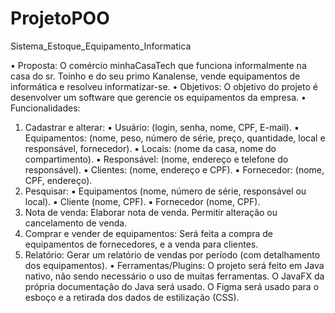 # ProjetoPOO
Sistema_Estoque_Equipamento_Informatica

• Proposta: O comércio minhaCasaTech que funciona informalmente na casa do sr. Toinho e do seu primo Kanalense,
vende equipamentos de informática e resolveu informatizar-se.
• Objetivos: O objetivo do projeto é desenvolver um software que gerencie os equipamentos da empresa.
• Funcionalidades:
1) Cadastrar e alterar:
▪ Usuário: (login, senha, nome, CPF, E-mail).
▪ Equipamentos: (nome, peso, número de série, preço, quantidade, local
e responsável, fornecedor).
▪ Locais: (nome da casa, nome do compartimento).
▪ Responsável: (nome, endereço e telefone do responsável).
▪ Clientes: (nome, endereço e CPF).
▪ Fornecedor: (nome, CPF, endereço).
2) Pesquisar:
▪ Equipamentos (nome, número de série, responsável ou local).
▪ Cliente (nome, CPF).
▪ Fornecedor (nome, CPF).
3) Nota de venda: Elaborar nota de venda. Permitir alteração ou cancelamento de venda.
4) Comprar e vender de equipamentos: Será feita a compra de equipamentos de fornecedores, e a venda para
clientes.
5) Relatório: Gerar um relatório de vendas por período (com detalhamento dos equipamentos).
• Ferramentas/Plugins: O projeto será feito em Java nativo, não sendo necessário o uso de muitas ferramentas. O
JavaFX da própria documentação do Java será usado. O Figma será usado para o esboço e a retirada dos dados de
estilização (CSS).
